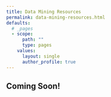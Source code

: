 ```yaml
---
title: Data Mining Resources
permalink: data-mining-resources.html
defaults:
  # _pages
  - scope:
      path: ""
      type: pages
    values:
      layout: single
      author_profile: true
---
```

## Coming Soon!
